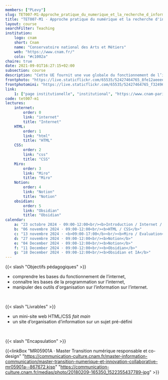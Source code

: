 ```yaml
---
members: ["PLevy"]
slug: TET007-M1-Approche_pratique_du_numerique_et_la_recherche_d_information
title: "TET007-M1 · Approche pratique du numérique et la recherche d'information"
layout: course
searchFilter: Teaching
institution:
    logo: cnam
    short: Cnam
    name: "Conservatoire national des Arts et Métiers"
    web: "https://www.cnam.fr/"
    colo: "#c1002a"
chaire: true
date: 2021-09-01T16:27:15+02:00
subsection: course
description: "Cette UE fournit une vue globale du fonctionnement de l’internet, enseigne les bases des languages essentiels au fonctionnement de l’internet (HTML, CSS, JS), et d'outils actuellement utilisés sur l’internet. L’objectif est d’acculturer les apprenants au fonctionnement de l’internet et aux outils permettant d’y structurer l’information."
frontphoto: "https://live.staticflickr.com/65535/52427464765_8fe12aeeee_h.jpg"
frontphotomini: "https://live.staticflickr.com/65535/52427464765_f32496b132_n.jpg"
link:
    1: ["page institutionelle", "institutional", "https://www.cnam-paris.fr/choisir-ma-formation/catalogue-des-formations/pratiques-de-recherche-en-design-art-et-creation-1349639.kjsp?RF=1493737534092"]
code: tet007-m1
lectures:
    internet:
        order: 0
        link: "internet"
        title: "Internet"
    HTML:
        order: 1
        link: "html"
        title: "HTML"
    CSS:
        order: 2
        link: "css"
        title: "CSS"
    Miro:
        order: 3
        link: "Miro"
        title: "Miro"
    Notion:
        order: 4
        link: "Notion"
        title: "Notion"
    obsidian:
        order: 5
        link: "Obsidian"
        title: "Obsidian"
calendar:
    a: "23 octobre 2024 · 09:00-12:00<br/><b>Introduction / Internet / HTML</b>"
    b: "06 novembre 2024 · 09:00-12:00<br/><b>HTML / CSS</b>"
    c: "13 novembre 2024 · <b>09:00-17:00</b><br/><b>Miro / Evaluation</b>"
    d: "27 novembre 2024 · 09:00-12:00<br/><b>Notion</b>"
    e: "04 December 2024 · 09:00-12:00<br/><b>Notion</b>"
    f: "11 December 2024 · 09:00-12:00<br/><b>Obsidian</b>"
    g: "18 December 2024 · 09:00-12:00<br/><b>Obsidian et IA</b>"
---
```


{{< slash "Objectifs pédagogiques" >}}
- comprendre les bases du fonctionnement de l’internet,
- connaître les bases de la programmation sur l’internet,
- manipuler des outils d'organisation sur l’information sur l’internet.

&nbsp;

{{< slash "Livrables" >}}
- un mini-site web HTML/CSS *fait main*
- un site d’organisation d’information sur un sujet pré-défini

&nbsp;

{{< slash "Encapsulation" >}}

{{<linkBox "MR05901A · Master Transition numérique responsable et co-design" "https://communication-culture.cnam.fr/master-information-communication/master-transition-numerique-et-innovation-collaborative-mr05901a--867672.kjsp" "https://communication-culture.cnam.fr/medias/photo/20180209-165350_1522355437789-jpg" >}}
